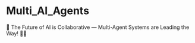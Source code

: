 # Multi_AI_Agents
🚀 The Future of AI is Collaborative — Multi-Agent Systems are Leading the Way! 🤖🤝
